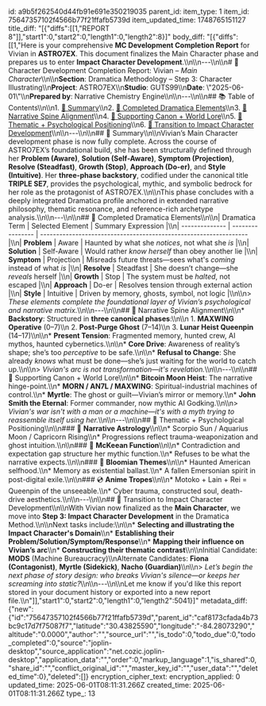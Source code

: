 id: a9b5f262540d44fb91e691e350219035
parent_id: 
item_type: 1
item_id: 75647357102f4566b77f21ffafb5739d
item_updated_time: 1748765151127
title_diff: "[{\"diffs\":[[1,\"REPORT 8\"]],\"start1\":0,\"start2\":0,\"length1\":0,\"length2\":8}]"
body_diff: "[{\"diffs\":[[1,\"Here is your comprehensive **MC Development Completion Report** for Vivian in **ASTRO7EX**. This document finalizes the Main Character phase and prepares us to enter **Impact Character Development**.\\\n\\\n---\\\n\\\n# 📘 Character Development Completion Report: Vivian – *Main Character*\\\n\\\n**Section**: Dramatica Methodology – Step 3: Character Illustrating\\\n**Project**: ASTRO7EX\\\n**Studio**: GUTS99\\\n**Date**: \\\"2025-06-01\\\"\\\n**Prepared by**: Narrative Chemistry Engine\\\n\\\n---\\\n\\\n## 📚 Table of Contents\\\n\\\n1. [🎯 Summary](#-summary)\\\n2. [🧱 Completed Dramatica Elements](#-completed-dramatica-elements)\\\n3. [🧬 Narrative Spine Alignment](#-narrative-spine-alignment)\\\n4. [📖 Supporting Canon + World Lore](#-supporting-canon--world-lore)\\\n5. [🧠 Thematic + Psychological Positioning](#-thematic--psychological-positioning)\\\n6. [🚪 Transition to Impact Character Development](#-transition-to-impact-character-development)\\\n\\\n---\\\n\\\n## 🎯 Summary\\\n\\\nVivian’s Main Character development phase is now fully complete. Across the course of ASTRO7EX’s foundational build, she has been structurally defined through her **Problem (Aware)**, **Solution (Self-Aware)**, **Symptom (Projection)**, **Resolve (Steadfast)**, **Growth (Stop)**, **Approach (Do-er)**, and **Style (Intuitive)**. Her **three-phase backstory**, codified under the canonical title **TRIPLE SE7**, provides the psychological, mythic, and symbolic bedrock for her role as the protagonist of ASTRO7EX.\\\n\\\nThis phase concludes with a deeply integrated Dramatica profile anchored in extended narrative philosophy, thematic resonance, and reference-rich archetype analysis.\\\n\\\n---\\\n\\\n## 🧱 Completed Dramatica Elements\\\n\\\n| Dramatica Term | Selected Element | Summary Expression                                                |\\\n| -------------- | ---------------- | ----------------------------------------------------------------- |\\\n| **Problem**    | Aware            | Haunted by what she *notices*, not what she *is*                  |\\\n| **Solution**   | Self-Aware       | Would rather *know herself* than obey another lie                 |\\\n| **Symptom**    | Projection       | Misreads future threats—sees what's *coming* instead of what *is* |\\\n| **Resolve**    | Steadfast        | She doesn’t change—she *reveals* herself                          |\\\n| **Growth**     | Stop             | The system must be *halted*, not escaped                          |\\\n| **Approach**   | Do-er            | Resolves tension through external action                          |\\\n| **Style**      | Intuitive        | Driven by memory, ghosts, symbol, not logic                       |\\\n\\\n> *These elements complete the foundational layer of Vivian’s psychological and narrative matrix.*\\\n\\\n---\\\n\\\n## 🧬 Narrative Spine Alignment\\\n\\\n* **Backstory**: Structured in **three canonical phases**:\\\n\\\n  1. **MAXWING Operative** (0–7)\\\n  2. **Post-Purge Ghost** (7–14)\\\n  3. **Lunar Heist Queenpin** (14–17)\\\n\\\n* **Present Tension**: Fragmented memory, hunted crew, AI mythos, haunted cybernetics.\\\n\\\n* **Core Drive**: Awareness of reality’s shape; she’s too *perceptive* to be safe.\\\n\\\n* **Refusal to Change**: She already *knows* what must be done—she’s just waiting for the world to catch up.\\\n\\\n> *Vivian's arc is not transformation—it's revelation.*\\\n\\\n---\\\n\\\n## 📖 Supporting Canon + World Lore\\\n\\\n* **Bitcoin Moon Heist**: The narrative hinge-point.\\\n* **MORN / AN7L / MAXWING**: Spiritual-industrial machines of control.\\\n* **Myrtle**: The ghost or guilt—Vivian’s mirror or memory.\\\n* **John Smith the Eternal**: Former commander, now mythic AI Godking.\\\n\\\n> *Vivian's war isn't with a man or a machine—it's with a myth trying to reassemble itself using her.*\\\n\\\n---\\\n\\\n## 🧠 Thematic + Psychological Positioning\\\n\\\n### 🌌 **Narrative Astrology**\\\n\\\n* Scorpio Sun / Aquarius Moon / Capricorn Rising\\\n* Progressions reflect trauma-weaponization and ghost intuition.\\\n\\\n### 🎥 **McKeean Function**\\\n\\\n* Contradiction and expectation gap structure her mythic function.\\\n* Refuses to be what the narrative expects.\\\n\\\n### 📖 **Bloomian Themes**\\\n\\\n* Haunted American selfhood.\\\n* Memory as existential ballast.\\\n* A fallen Emersonian spirit in post-digital exile.\\\n\\\n### 💿 **Anime Tropes**\\\n\\\n* Motoko + Lain + Rei = Queenpin of the unseeable.\\\n* Cyber trauma, constructed soul, death-drive aesthetics.\\\n\\\n---\\\n\\\n## 🚪 Transition to Impact Character Development\\\n\\\nWith Vivian now finalized as the **Main Character**, we move into **Step 3: Impact Character Development** in the Dramatica Method.\\\n\\\nNext tasks include:\\\n\\\n* **Selecting and illustrating the Impact Character's Domain**\\\n* **Establishing their Problem/Solution/Symptom/Response**\\\n* **Mapping their influence on Vivian’s arc**\\\n* **Constructing their thematic contrast**\\\n\\\nInitial Candidate: **MODS** (Machine Bureaucracy)\\\nAlternate Candidates: **Fiona (Contagonist)**, **Myrtle (Sidekick)**, **Nacho (Guardian)**\\\n\\\n> *Let’s begin the next phase of story design: who breaks Vivian's silence—or keeps her screaming into static?*\\\n\\\n---\\\n\\\nLet me know if you'd like this report stored in your document history or exported into a new report file.\\\n\"]],\"start1\":0,\"start2\":0,\"length1\":0,\"length2\":5041}]"
metadata_diff: {"new":{"id":"75647357102f4566b77f21ffafb5739d","parent_id":"caf8173cfada4b73bc9c17d7f75087f7","latitude":"30.43825590","longitude":"-84.28073290","altitude":"0.0000","author":"","source_url":"","is_todo":0,"todo_due":0,"todo_completed":0,"source":"joplin-desktop","source_application":"net.cozic.joplin-desktop","application_data":"","order":0,"markup_language":1,"is_shared":0,"share_id":"","conflict_original_id":"","master_key_id":"","user_data":"","deleted_time":0},"deleted":[]}
encryption_cipher_text: 
encryption_applied: 0
updated_time: 2025-06-01T08:11:31.266Z
created_time: 2025-06-01T08:11:31.266Z
type_: 13